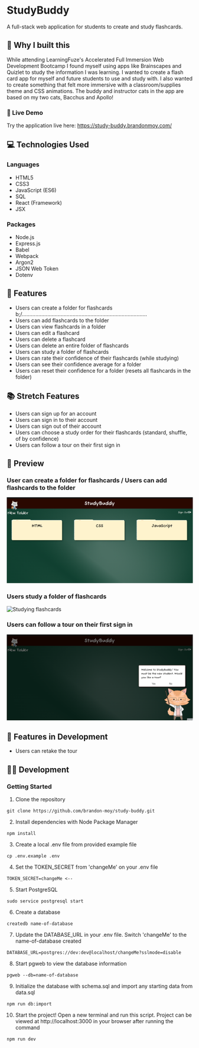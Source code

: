 # StudyBuddy

A full-stack web application for students to create and study flashcards.

## :thinking: Why I built this

While attending LearningFuze's Accelerated Full Immersion Web Development Bootcamp I found myself using
apps like Brainscapes and Quizlet to study the information I was learning. I wanted to create a flash card
app for myself and future students to use and study with. I also wanted to create something that felt more
immersive with a classroom/supplies theme and CSS animations. The buddy and instructor cats in the app are based on my
two cats, Bacchus and Apollo!

### 🔗 Live Demo

Try the application live here: https://study-buddy.brandonmoy.com/

## 💻 Technologies Used

### Languages
- HTML5
- CSS3
- JavaScript (ES6)
- SQL
- React (Framework)
- JSX

### Packages
- Node.js
- Express.js
- Babel
- Webpack
- Argon2
- JSON Web Token
- Dotenv

## :open_book: Features
- Users can create a folder for flashcards b;/....................................................................................
- Users can add flashcards to the folder
- Users can view flashcards in a folder
- Users can edit a flashcard
- Users can delete a flashcard
- Users can delete an entire folder of flashcards
- Users can study a folder of flashcards
- Users can rate their confidence of their flashcards (while studying)
- Users can see their confidence average for a folder
- Users can reset their confidence for a folder (resets all flashcards in the folder)

## :books: Stretch Features
- Users can sign up for an account
- Users can sign in to their account
- Users can sign out of their account
- Users can choose a study order for their flashcards (standard, shuffle, of by confidence)
- Users can follow a tour on their first sign in

## :eyes: Preview

### User can create a folder for flashcards / Users can add flashcards to the folder
![Add Folder & Card](/read-me-gifs/add-deck-card-feature.gif "Creating a folder and adding a flashcard")

### Users study a folder of flashcards
![Studying flashcards](/read-me-gifs/study-feature.gif "Studying flashcards")

### Users can follow a tour on their first sign in
![Tour](/read-me-gifs/tour-feature.gif "Touring the StudyBuddy")

## :notebook: Features in Development
- Users can retake the tour

## :man_technologist: Development

### Getting Started

1. Clone the repository
```
git clone https://github.com/brandon-moy/study-buddy.git
```
2. Install dependencies with Node Package Manager
```
npm install
```
3. Create a local .env file from provided example file
```
cp .env.example .env
```
4. Set the TOKEN_SECRET from 'changeMe' on your .env file
```
TOKEN_SECRET=changeMe <--
```
5. Start PostgreSQL
```
sudo service postgresql start
```
6. Create a database
```
createdb name-of-database
```
7. Update the DATABASE_URL in your .env file. Switch 'changeMe' to the name-of-database created
```
DATABASE_URL=postgres://dev:dev@localhost/changeMe?sslmode=disable
```
8. Start pgweb to view the database information
```
pgweb --db=name-of-database
```
9. Initialize the database with schema.sql and import any starting data from data.sql
```
npm run db:import
```
10. Start the project! Open a new terminal and run this script. Project can be viewed at http://localhost:3000 in your browser after running the command
```
npm run dev
```

